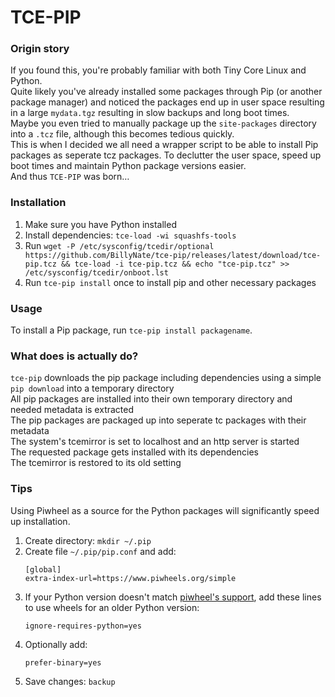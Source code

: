 # TCE-PIP

### Origin story
If you found this, you're probably familiar with both Tiny Core Linux and Python.  
Quite likely you've already installed some packages through Pip (or another package manager) and noticed the packages end up in user space resulting in a large `mydata.tgz` resulting in slow backups and long boot times.  
Maybe you even tried to manually package up the `site-packages` directory into a `.tcz` file, although this becomes tedious quickly.  
This is when I decided we all need a wrapper script to be able to install Pip packages as seperate tcz packages. To declutter the user space, speed up boot times and maintain Python package versions easier.  
And thus `TCE-PIP` was born&hellip;

### Installation
1. Make sure you have Python installed
2. Install dependencies: `tce-load -wi squashfs-tools`
3. Run `wget -P /etc/sysconfig/tcedir/optional https://github.com/BillyNate/tce-pip/releases/latest/download/tce-pip.tcz && tce-load -i tce-pip.tcz && echo "tce-pip.tcz" >> /etc/sysconfig/tcedir/onboot.lst`
4. Run `tce-pip install` once to install pip and other necessary packages

### Usage
To install a Pip package, run `tce-pip install packagename`.

### What does is actually do?
`tce-pip` downloads the pip package including dependencies using a simple `pip download` into a temporary directory  
All pip packages are installed into their own temporary directory and needed metadata is extracted  
The pip packages are packaged up into seperate tc packages with their metadata  
The system's tcemirror is set to localhost and an http server is started  
The requested package gets installed with its dependencies  
The tcemirror is restored to its old setting  

### Tips
Using Piwheel as a source for the Python packages will significantly speed up installation.
1. Create directory: `mkdir ~/.pip`
2. Create file `~/.pip/pip.conf` and add:
   ```
   [global]
   extra-index-url=https://www.piwheels.org/simple
   ```
3. If your Python version doesn't match [piwheel's support](//www.piwheels.org#support), add these lines to use wheels for an older Python version:
   ```
   ignore-requires-python=yes
   ```
4. Optionally add:
   ```
   prefer-binary=yes
   ```
5. Save changes: `backup`
